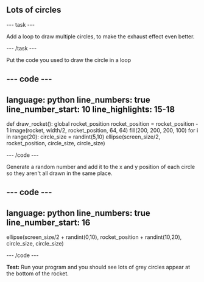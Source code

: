<h2 class="c-project-heading--task">Lots of circles</h2>

--- task ---

Add a loop to draw multiple circles, to make the exhaust
effect even better.

--- /task ---

Put the code you used to draw the circle in a loop

--- code ---
---
language: python
line_numbers: true
line_number_start: 10
line_highlights: 15-18
---

def draw_rocket():
    global rocket_position
    rocket_position = rocket_position - 1
    image(rocket, width/2, rocket_position, 64, 64)
    fill(200, 200, 200, 100) 
    for i in range(20):
        circle_size = randint(5,10)
        ellipse(screen_size/2, rocket_position, circle_size,    circle_size)
    

--- /code ---


Generate a random number and add it to the x and y position of each circle so they aren't all drawn in the same place.

--- code ---
---
language: python
line_numbers: true
line_number_start: 16
---

ellipse(screen_size/2 + randint(0,10), rocket_position + randint(10,20), circle_size, circle_size)   

--- /code ---
   

**Test:** Run your program and you should see lots of grey circles appear at the bottom of the rocket. 
